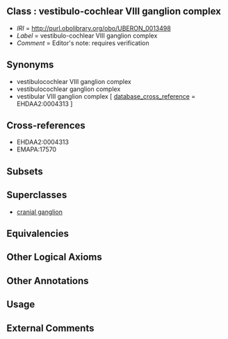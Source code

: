 
## Class : vestibulo-cochlear VIII ganglion complex

 * *IRI* = http://purl.obolibrary.org/obo/UBERON_0013498
 * *Label* = vestibulo-cochlear VIII ganglion complex
 * *Comment* = Editor's note: requires verification

## Synonyms

 * vestibulocochlear VIII ganglion complex
 * vestibulocochlear ganglion complex
 * vestibular VIII ganglion complex [ [database_cross_reference](../../ef/oboInOwl#hasDbXref.md) = EHDAA2:0004313 ]

## Cross-references

 * EHDAA2:0004313
 * EMAPA:17570

## Subsets


## Superclasses

 * [cranial ganglion](../../UBERON/14/UBERON_0001714.md)

## Equivalencies


## Other Logical Axioms


## Other Annotations


## Usage


## External Comments

